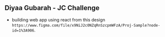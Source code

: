 ## Diyaa Gubarah - JC  Challenge

- building web app using react from this design `https://www.figma.com/file/x9NiJ2c0NZqRnSzcpmWFzA/Proj-Sample?node-id=1%3A906`.
